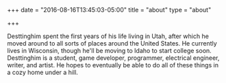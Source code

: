 +++
date = "2016-08-16T13:45:03-05:00"
title = "about"
type = "about"

+++

Desttinghim spent the first years of his life living in Utah, after which he moved around to all sorts of places around the United States. He currently lives in Wisconsin, though he'll be moving to Idaho to start college soon. Desttinghim is a student, game developer, programmer, electrical engineer, writer, and artist. He hopes to eventually be able to do all of these things in a cozy home under a hill.
